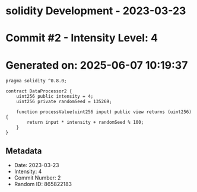 ﻿# solidity Development - 2023-03-23
# Commit #2 - Intensity Level: 4
# Generated on: 2025-06-07 10:19:37
```solidity
pragma solidity ^0.8.0;

contract DataProcessor2 {
    uint256 public intensity = 4;
    uint256 private randomSeed = 135269;

    function processValue(uint256 input) public view returns (uint256) {
        return input * intensity + randomSeed % 100;
    }
}
```
## Metadata
- Date: 2023-03-23
- Intensity: 4
- Commit Number: 2
- Random ID: 865822183
